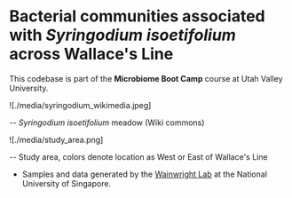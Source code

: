 # Bacterial communities associated with *Syringodium isoetifolium* across Wallace's Line

This codebase is part of the **Microbiome Boot Camp** course at Utah Valley University. 

![./media/syringodium_wikimedia.jpeg]

-- *Syringodium isoetifolium* meadow (Wiki commons)

![./media/study_area.png]

-- Study area, colors denote location as West or East of Wallace's Line



- Samples and data generated by the [Wainwright Lab](https://www.yale-nus.edu.sg/faculty/benjamin-wainwright/) at the National University of Singapore.

